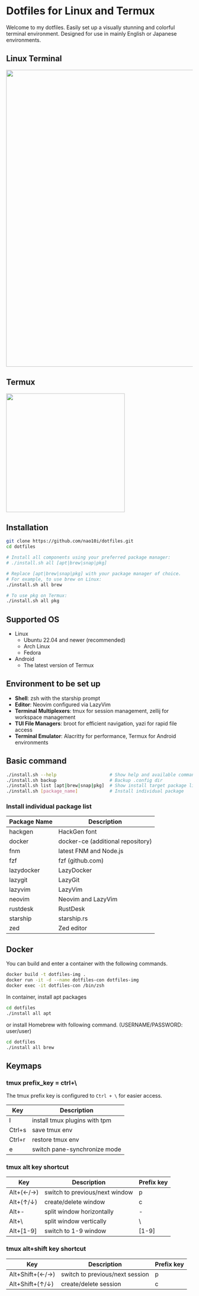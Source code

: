 # Dotfiles for Linux and Termux

Welcome to my dotfiles. Easily set up a visually stunning and colorful terminal environment. Designed for use in mainly English or Japanese environments.

## Linux Terminal

<img src="https://github.com/user-attachments/assets/3be7c42f-ee48-4714-a4a5-d5bd0aa7045f" width="800">

## Termux

<img src="https://github.com/user-attachments/assets/4e6723db-ed9a-4d47-bac6-32cea19f0b15" width="320">

## Installation

```bash
git clone https://github.com/nao10i/dotfiles.git
cd dotfiles

# Install all components using your preferred package manager:
# ./install.sh all [apt|brew|snap|pkg]

# Replace [apt|brew|snap|pkg] with your package manager of choice.
# For example, to use brew on Linux:
./install.sh all brew

# To use pkg on Termux:
./install.sh all pkg
```

## Supported OS

- Linux
  - Ubuntu 22.04 and newer (recommended)
  - Arch Linux
  - Fedora
- Android
  - The latest version of Termux

## Environment to be set up

- **Shell**: zsh with the starship prompt
- **Editor**: Neovim configured via LazyVim
- **Terminal Multiplexers**: tmux for session management, zellij for workspace management
- **TUI File Managers**: broot for efficient navigation, yazi for rapid file access
- **Terminal Emulator**: Alacritty for performance, Termux for Android environments

## Basic command

```bash
./install.sh --help                    # Show help and available commands
./install.sh backup                    # Backup .config dir
./install.sh list [apt|brew|snap|pkg]  # Show install target package list
./install.sh [package_name]            # Install individual package
```

### Install individual package list

| Package Name  | Description                       |
| ------------- | --------------------------------- |
| hackgen       | HackGen font                      |
| docker        | docker-ce (additional repository) |
| fnm           | latest FNM and Node.js            |
| fzf           | fzf (github.com)                  |
| lazydocker    | LazyDocker                        |
| lazygit       | LazyGit                           |
| lazyvim       | LazyVim                           |
| neovim        | Neovim and LazyVim                |
| rustdesk      | RustDesk                          |
| starship      | starship.rs                       |
| zed           | Zed editor                        |

## Docker

You can build and enter a container with the following commands.

```bash
docker build -t dotfiles-img .
docker run -it -d --name dotfiles-con dotfiles-img
docker exec -it dotfiles-con /bin/zsh
```

In container, install apt packages

```bash
cd dotfiles
./install all apt
```

or install Homebrew with following command. (USERNAME/PASSWORD: user/user)

```bash
cd dotfiles
./install all brew
```

## Keymaps
### tmux prefix_key = ctrl+\

The tmux prefix key is configured to `Ctrl + \` for easier access.

| Key           | Description                   |
| ------------- | ------------------------------|
| I             | install tmux plugins with tpm |
| Ctrl+s        | save tmux env                 |
| Ctrl+r        | restore tmux env              |
| e             | switch pane-synchronize mode  |

### tmux alt key shortcut
| Key       | Description                     | Prefix key     |
| --------- | ------------------------------- | -------------- |
| Alt+(←/→) | switch to previous/next window  | p              |
| Alt+(↑/↓) | create/delete window            | c              |
| Alt+-     | split window horizontally       | -              |
| Alt+\     | split window vertically         | \              |
| Alt+[1-9] | switch to 1-9 window            | [1-9]          |

### tmux alt+shift key shortcut
| Key             | Description                     | Prefix key     |
| --------------- | ------------------------------- | -------------- |
| Alt+Shift+(←/→) | switch to previous/next session | p              |
| Alt+Shift+(↑/↓) | create/delete session           | c              |
